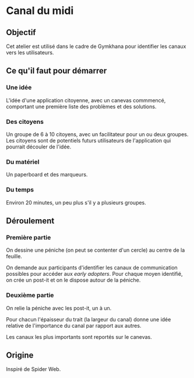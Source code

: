 # Canal du midi

## Objectif
Cet atelier est utilisé dans le cadre de Gymkhana pour identifier les canaux vers les utilisateurs.

## Ce qu'il faut pour démarrer

### Une idée
L'idée d'une application citoyenne, avec un canevas commmencé, comportant une première liste des problèmes et des solutions.

### Des citoyens
Un groupe de 6 à 10 citoyens, avec un facilitateur pour un ou deux groupes. Les citoyens sont de potentiels futurs utilisateurs de l'application qui pourrait découler de l'idée.

### Du matériel
Un paperboard et des marqueurs.

### Du temps
Environ 20 minutes, un peu plus s'il y a plusieurs groupes.

## Déroulement

### Première partie
On dessine une péniche (on peut se contenter d'un cercle) au centre de la feuille.

On demande aux participants d'identifier les canaux de communication possibles pour accéder aux *early adopters*.
Pour chaque moyen identifié, on crée un post-it et on le dispose autour de la péniche.

### Deuxième partie
On relie la péniche avec les post-it, un à un.

Pour chacun l'épaisseur du trait (la largeur du canal) donne une idée relative de l'importance du canal par rapport aux autres.

Les canaux les plus importants sont reportés sur le canevas.

## Origine
Inspiré de Spider Web.
